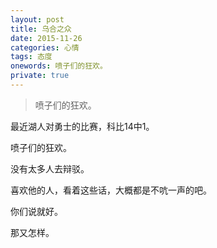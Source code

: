 ```yaml
---
layout: post
title: 乌合之众
date: 2015-11-26
categories: 心情 
tags: 态度
onewords: 喷子们的狂欢。
private: true
---
```

> 喷子们的狂欢。

最近湖人对勇士的比赛，科比14中1。

喷子们的狂欢。

没有太多人去辩驳。

喜欢他的人，看着这些话，大概都是不吭一声的吧。

你们说就好。

那又怎样。